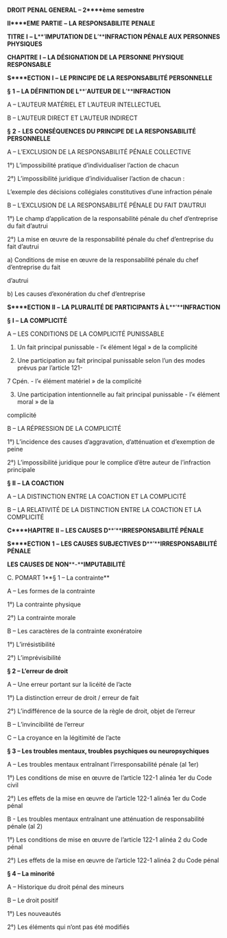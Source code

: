 **DROIT PENAL GENERAL – 2****ème** **semestre**

**II****EME** **PARTIE** **–** **LA** **RESPONSABILITE** **PENALE**

**TITRE** **I** **–** **L****’****IMPUTATION DE L****’****INFRACTION PÉNALE AUX PERSONNES PHYSIQUES**

**CHAPITRE** **I** **–** **LA DÉSIGNATION DE LA PERSONNE PHYSIQUE RESPONSABLE**

**S****ECTION** **I** **–** **LE PRINCIPE DE LA RESPONSABILITÉ PERSONNELLE**

**§** **1** **–** **LA DÉFINITION DE L****’****AUTEUR DE L****’****INFRACTION**

A – L’AUTEUR MATÉRIEL ET L’AUTEUR INTELLECTUEL

B – L’AUTEUR DIRECT ET L’AUTEUR INDIRECT

**§** **2** **-** **LES CONSÉQUENCES DU PRINCIPE DE LA RESPONSABILITÉ PERSONNELLE**

A – L’EXCLUSION DE LA RESPONSABILITÉ PÉNALE COLLECTIVE

1°) L’impossibilité pratique d’individualiser l’action de chacun

2°) L’impossibilité juridique d’individualiser l’action de chacun :

L’exemple des décisions collégiales constitutives d’une infraction pénale

B – L’EXCLUSION DE LA RESPONSABILITÉ PÉNALE DU FAIT D’AUTRUI

1°) Le champ d’application de la responsabilité pénale du chef d’entreprise du fait d’autrui

2°) La mise en œuvre de la responsabilité pénale du chef d’entreprise du fait d’autrui

a) Conditions de mise en œuvre de la responsabilité pénale du chef d’entreprise du fait

d’autrui

b) Les causes d’exonération du chef d’entreprise

**S****ECTION** **II** **–** **LA PLURALITÉ DE PARTICIPANTS À L****’****INFRACTION**

**§** **I** **–** **LA COMPLICITÉ**

A – LES CONDITIONS DE LA COMPLICITÉ PUNISSABLE

1) Un fait principal punissable - l’« élément légal » de la complicité

2) Une participation au fait principal punissable selon l’un des modes prévus par l’article 121-

7 Cpén. - l’« élément matériel » de la complicité

3) Une participation intentionnelle au fait principal punissable - l’« élément moral » de la

complicité

B – LA RÉPRESSION DE LA COMPLICITÉ

1°) L’incidence des causes d’aggravation, d’atténuation et d’exemption de peine

2°) L’impossibilité juridique pour le complice d’être auteur de l’infraction principale

**§** **II** **–** **LA COACTION**

A – LA DISTINCTION ENTRE LA COACTION ET LA COMPLICITÉ

B – LA RELATIVITÉ DE LA DISTINCTION ENTRE LA COACTION ET LA COMPLICITÉ

**C****HAPITRE** **II** **–** **LES CAUSES D****’****IRRESPONSABILITÉ PÉNALE**

**S****ECTION** **1** **–** **LES CAUSES SUBJECTIVES D****’****IRRESPONSABILITÉ PÉNALE**

**LES CAUSES DE NON****-****IMPUTABILITÉ**

C. POMART 1**§ 1 – La contrainte**

A – Les formes de la contrainte

1°) La contrainte physique

2°) La contrainte morale

B – Les caractères de la contrainte exonératoire

1°) L’irrésistibilité

2°) L’imprévisibilité

**§ 2 – L’erreur de droit**

A – Une erreur portant sur la licéité de l’acte

1°) La distinction erreur de droit / erreur de fait

2°) L’indifférence de la source de la règle de droit, objet de l’erreur

B – L’invincibilité de l’erreur

C – La croyance en la légitimité de l’acte

**§ 3 – Les troubles mentaux, troubles psychiques ou neuropsychiques**

A – Les troubles mentaux entraînant l’irresponsabilité pénale (al 1er)

1°) Les conditions de mise en œuvre de l’article 122-1 alinéa 1er du Code civil

2°) Les effets de la mise en œuvre de l’article 122-1 alinéa 1er du Code pénal

B - Les troubles mentaux entraînant une atténuation de responsabilité pénale (al 2)

1°) Les conditions de mise en œuvre de l’article 122-1 alinéa 2 du Code pénal

2°) Les effets de la mise en œuvre de l’article 122-1 alinéa 2 du Code pénal

**§ 4 – La minorité**

A – Historique du droit pénal des mineurs

B – Le droit positif

1°) Les nouveautés

2°) Les éléments qui n’ont pas été modifiés